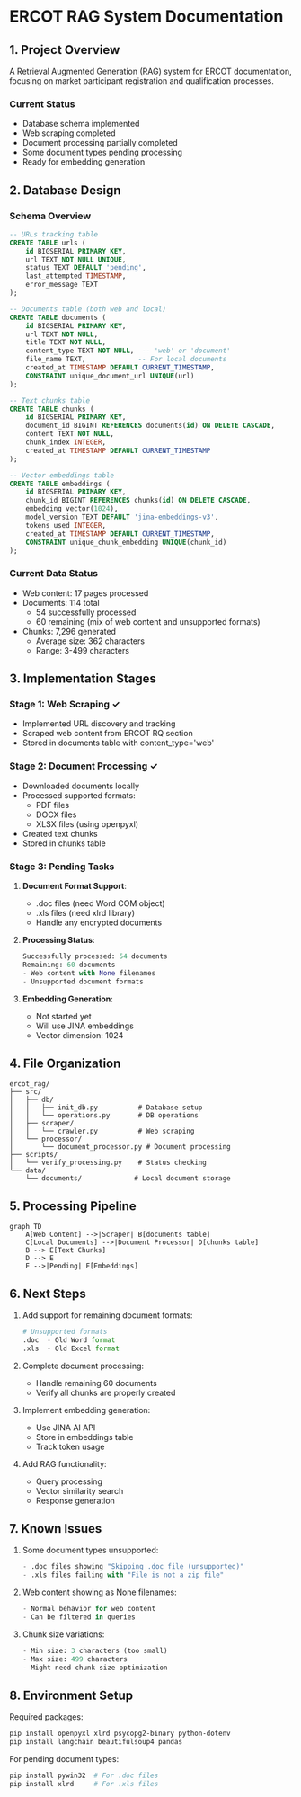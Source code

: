 # ERCOT RAG System Documentation

## 1. Project Overview
A Retrieval Augmented Generation (RAG) system for ERCOT documentation, focusing on market participant registration and qualification processes.

### Current Status
- Database schema implemented
- Web scraping completed
- Document processing partially completed
- Some document types pending processing
- Ready for embedding generation

## 2. Database Design

### Schema Overview
```sql
-- URLs tracking table
CREATE TABLE urls (
    id BIGSERIAL PRIMARY KEY,
    url TEXT NOT NULL UNIQUE,
    status TEXT DEFAULT 'pending',
    last_attempted TIMESTAMP,
    error_message TEXT
);

-- Documents table (both web and local)
CREATE TABLE documents (
    id BIGSERIAL PRIMARY KEY,
    url TEXT NOT NULL,
    title TEXT NOT NULL,
    content_type TEXT NOT NULL,  -- 'web' or 'document'
    file_name TEXT,             -- For local documents
    created_at TIMESTAMP DEFAULT CURRENT_TIMESTAMP,
    CONSTRAINT unique_document_url UNIQUE(url)
);

-- Text chunks table
CREATE TABLE chunks (
    id BIGSERIAL PRIMARY KEY,
    document_id BIGINT REFERENCES documents(id) ON DELETE CASCADE,
    content TEXT NOT NULL,
    chunk_index INTEGER,
    created_at TIMESTAMP DEFAULT CURRENT_TIMESTAMP
);

-- Vector embeddings table
CREATE TABLE embeddings (
    id BIGSERIAL PRIMARY KEY,
    chunk_id BIGINT REFERENCES chunks(id) ON DELETE CASCADE,
    embedding vector(1024),
    model_version TEXT DEFAULT 'jina-embeddings-v3',
    tokens_used INTEGER,
    created_at TIMESTAMP DEFAULT CURRENT_TIMESTAMP,
    CONSTRAINT unique_chunk_embedding UNIQUE(chunk_id)
);
```

### Current Data Status
- Web content: 17 pages processed
- Documents: 114 total
  - 54 successfully processed
  - 60 remaining (mix of web content and unsupported formats)
- Chunks: 7,296 generated
  - Average size: 362 characters
  - Range: 3-499 characters

## 3. Implementation Stages

### Stage 1: Web Scraping ✓
- Implemented URL discovery and tracking
- Scraped web content from ERCOT RQ section
- Stored in documents table with content_type='web'

### Stage 2: Document Processing ✓
- Downloaded documents locally
- Processed supported formats:
  - PDF files
  - DOCX files
  - XLSX files (using openpyxl)
- Created text chunks
- Stored in chunks table

### Stage 3: Pending Tasks
1. **Document Format Support**:
   - .doc files (need Word COM object)
   - .xls files (need xlrd library)
   - Handle any encrypted documents

2. **Processing Status**:
   ```python
   Successfully processed: 54 documents
   Remaining: 60 documents
   - Web content with None filenames
   - Unsupported document formats
   ```

3. **Embedding Generation**:
   - Not started yet
   - Will use JINA embeddings
   - Vector dimension: 1024

## 4. File Organization

```plaintext
ercot_rag/
├── src/
│   ├── db/
│   │   ├── init_db.py          # Database setup
│   │   └── operations.py       # DB operations
│   ├── scraper/
│   │   └── crawler.py          # Web scraping
│   └── processor/
│       └── document_processor.py # Document processing
├── scripts/
│   └── verify_processing.py    # Status checking
└── data/
    └── documents/             # Local document storage
```

## 5. Processing Pipeline
```mermaid
graph TD
    A[Web Content] -->|Scraper| B[documents table]
    C[Local Documents] -->|Document Processor| D[chunks table]
    B --> E[Text Chunks]
    D --> E
    E -->|Pending| F[Embeddings]
```

## 6. Next Steps
1. Add support for remaining document formats:
   ```python
   # Unsupported formats
   .doc  - Old Word format
   .xls  - Old Excel format
   ```

2. Complete document processing:
   - Handle remaining 60 documents
   - Verify all chunks are properly created

3. Implement embedding generation:
   - Use JINA AI API
   - Store in embeddings table
   - Track token usage

4. Add RAG functionality:
   - Query processing
   - Vector similarity search
   - Response generation

## 7. Known Issues
1. Some document types unsupported:
   ```python
   - .doc files showing "Skipping .doc file (unsupported)"
   - .xls files failing with "File is not a zip file"
   ```

2. Web content showing as None filenames:
   ```python
   - Normal behavior for web content
   - Can be filtered in queries
   ```

3. Chunk size variations:
   ```python
   - Min size: 3 characters (too small)
   - Max size: 499 characters
   - Might need chunk size optimization
   ```

## 8. Environment Setup
Required packages:
```bash
pip install openpyxl xlrd psycopg2-binary python-dotenv
pip install langchain beautifulsoup4 pandas
```

For pending document types:
```bash
pip install pywin32  # For .doc files
pip install xlrd     # For .xls files
```
